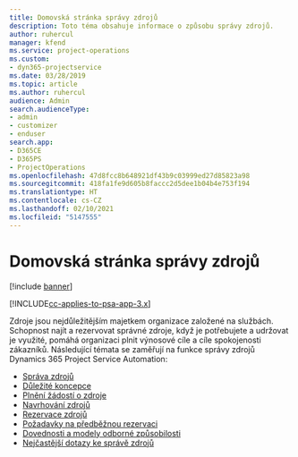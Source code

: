 ```yaml
---
title: Domovská stránka správy zdrojů
description: Toto téma obsahuje informace o způsobu správy zdrojů.
author: ruhercul
manager: kfend
ms.service: project-operations
ms.custom:
- dyn365-projectservice
ms.date: 03/28/2019
ms.topic: article
ms.author: ruhercul
audience: Admin
search.audienceType:
- admin
- customizer
- enduser
search.app:
- D365CE
- D365PS
- ProjectOperations
ms.openlocfilehash: 47d8fcc8b648921df43b9c03999ed27d85823a98
ms.sourcegitcommit: 418fa1fe9d605b8faccc2d5dee1b04b4e753f194
ms.translationtype: HT
ms.contentlocale: cs-CZ
ms.lasthandoff: 02/10/2021
ms.locfileid: "5147555"
---
```

# <a name="resource-management-home-page"></a>Domovská stránka správy zdrojů

[!include [banner](../includes/psa-now-project-operations.md)]

[!INCLUDE[cc-applies-to-psa-app-3.x](../includes/cc-applies-to-psa-app-3x.md)]

Zdroje jsou nejdůležitějším majetkem organizace založené na službách. Schopnost najít a rezervovat správné zdroje, když je potřebujete a udržovat je využité, pomáhá organizaci plnit výnosové cíle a cíle spokojenosti zákazníků. Následující témata se zaměřují na funkce správy zdrojů Dynamics 365 Project Service Automation:

- [Správa zdrojů](manage-resources.md)
- [Důležité koncepce](reports-key-concepts.md)
- [Plnění žádostí o zdroje](resource-management-fulfill-requests.md)
- [Navrhování zdrojů](resource-management-propose-resources.md)
- [Rezervace zdrojů](resource-management-book-resources-scheduleboard.md)
- [Požadavky na předběžnou rezervaci](resource-management-softbook-requirements.md)
- [Dovednosti a modely odborné způsobilosti](resource-management-skills-proficiency.md)
- [Nejčastější dotazy ke správě zdrojů](resource-management-faq.md)
